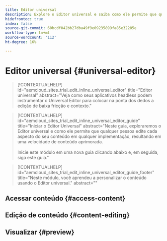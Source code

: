 ```yaml
---
title: Editor universal
description: Explore o Editor universal e saiba como ele permite que qualquer pessoa edite qualquer aspecto do seu conteúdo em qualquer implementação.
hidefromtoc: true
index: false
source-git-commit: 60bcdf042bb27dba49f9e09235899fa85e32285e
workflow-type: tm+mt
source-wordcount: '112'
ht-degree: 16%

---
```



# Editor universal {#universal-editor}

>[!CONTEXTUALHELP]
>id="aemcloud_sites_trial_edit_inline_universal_editor"
>title="Editor universal"
>abstract="Veja como seus aplicativos headless podem instrumentar o Universal Editor para colocar na ponta dos dedos a edição de baixa fricção e contexto."

>[!CONTEXTUALHELP]
>id="aemcloud_sites_trial_edit_inline_universal_editor_guide"
>title="Iniciar o Editor Universal"
>abstract="Neste guia, exploraremos o Editor universal e como ele permite que qualquer pessoa edite cada aspecto do seu conteúdo em qualquer implementação, resultando em uma velocidade de conteúdo aprimorada.<br><br>Inicie este módulo em uma nova guia clicando abaixo e, em seguida, siga este guia."

>[!CONTEXTUALHELP]
>id="aemcloud_sites_trial_edit_inline_universal_editor_guide_footer"
>title="Neste módulo, você aprendeu a personalizar o conteúdo usando o Editor universal."
>abstract=""

## Acessar conteúdo {#access-content}

## Edição de conteúdo {#content-editing}

## Visualizar {#preview}
